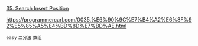 [35. Search Insert Position](https://leetcode.com/problems/search-insert-position/)


https://programmercarl.com/0035.%E6%90%9C%E7%B4%A2%E6%8F%92%E5%85%A5%E4%BD%8D%E7%BD%AE.html

`easy` `二分法` `数组`
